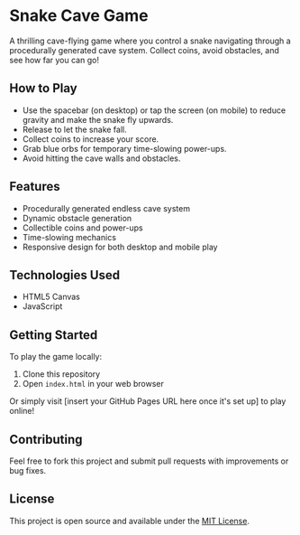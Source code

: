 # Snake Cave Game

A thrilling cave-flying game where you control a snake navigating through a procedurally generated cave system. Collect coins, avoid obstacles, and see how far you can go!

## How to Play

- Use the spacebar (on desktop) or tap the screen (on mobile) to reduce gravity and make the snake fly upwards.
- Release to let the snake fall.
- Collect coins to increase your score.
- Grab blue orbs for temporary time-slowing power-ups.
- Avoid hitting the cave walls and obstacles.

## Features

- Procedurally generated endless cave system
- Dynamic obstacle generation
- Collectible coins and power-ups
- Time-slowing mechanics
- Responsive design for both desktop and mobile play

## Technologies Used

- HTML5 Canvas
- JavaScript

## Getting Started

To play the game locally:

1. Clone this repository
2. Open `index.html` in your web browser

Or simply visit [insert your GitHub Pages URL here once it's set up] to play online!

## Contributing

Feel free to fork this project and submit pull requests with improvements or bug fixes.

## License

This project is open source and available under the [MIT License](LICENSE).